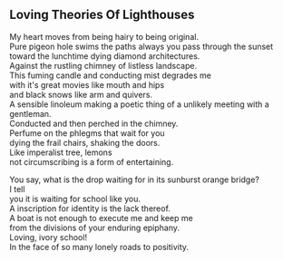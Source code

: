 Loving Theories Of Lighthouses
------------------------------
My heart moves from being hairy to being original.  
Pure pigeon hole swims the paths always you pass through the sunset  
toward the lunchtime dying diamond architectures.  
Against the rustling chimney of listless landscape.  
This fuming candle and conducting mist degrades me  
with it's great movies like mouth and hips  
and black snows like arm and quivers.  
A sensible linoleum making a poetic thing of a unlikely meeting with a gentleman.  
Conducted and then perched in the chimney.  
Perfume on the phlegms that wait for you  
dying the frail chairs, shaking the doors.  
Like imperalist tree, lemons  
not circumscribing is a form of entertaining.  
  
You say, what is the drop waiting for in its sunburst orange bridge?  
I tell  
you it is waiting for school like you.  
A inscription for identity is the lack thereof.  
A boat is not enough to execute me and keep me  
from the divisions of your enduring epiphany.  
Loving, ivory school!  
In the face of so many lonely roads to positivity.  
